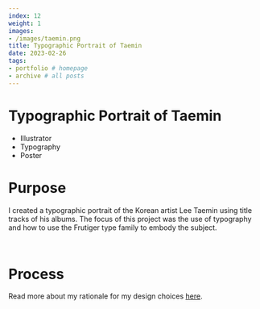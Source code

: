 ```yaml
---
index: 12
weight: 1
images:
- /images/taemin.png
title: Typographic Portrait of Taemin
date: 2023-02-26
tags:
- portfolio # homepage
- archive # all posts
---
```


# Typographic Portrait of Taemin
- Illustrator
- Typography
- Poster

# Purpose
I created a typographic portrait of the Korean artist Lee Taemin using title tracks of his albums. The focus of this project was the use of typography and how to use the Frutiger type family to embody the subject.

<img src="/wave1.png" style="height:1em;margin-left:0">

# Process
Read more about my rationale for my design choices <a target="_blank" href="https://www.dropbox.com/s/kvvoh7d71vj65ut/2023.2.27_Typographic%20Portrait%20Rationale.pdf?dl=0" style="color: var(--pink);" onmouseover="this.style.color='var(--dark)'" onmouseout="this.style.color='var(--pink)'">here</a>.

<img src="/wave2.png" style="height:1em;margin-left:0">
